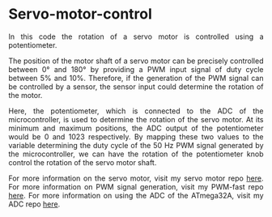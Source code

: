 # Servo-motor-control

<p align="justify">In this code the rotation of a servo motor is controlled using a potentiometer.</p>

<p align="justify">The position of the motor shaft of a servo motor can be precisely controlled between 0&#xb0; and 180&#xb0; by providing a PWM input signal of duty cycle between
5% and 10%. Therefore, if the generation of the PWM signal can be controlled by a sensor, the sensor input could determine the rotation of the motor.</p>

<p align="justify">Here, the potentiometer, which is connected to the ADC of the microcontroller, is used to determine the rotation of the servo motor. At its minimum and maximum 
positions, the ADC output of the potentiometer would be 0 and 1023 respectively. By mapping these two values to the variable determining the duty cycle of the 50 Hz PWM signal 
generated by the microcontroller, we can have the rotation of the potentiometer knob control the rotation of the servo motor shaft.</p>

<p align="justify">For more information on the servo motor, visit my servo motor repo <a href="https://github.com/asitha-navaratne/Servo-motor-sweep">here</a>. For more 
information on PWM signal generation, visit my PWM-fast repo <a href="https://github.com/asitha-navaratne/PWM-fast">here</a>. For more information on using the ADC of the 
ATmega32A, visit my ADC repo <a href="https://github.com/asitha-navaratne/ADC-USART">here</a>.</p>
